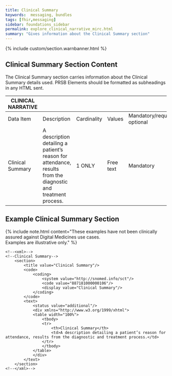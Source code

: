 ```yaml
---
title: Clinical Summary
keywords:  messaging, bundles
tags: [fhir,messaging]
sidebar: foundations_sidebar
permalink: explore_clinical_narrative_mirc.html
summary: "Gives information about the Clinical Summary section"
---
```


{% include custom/section.warnbanner.html %}

## Clinical Summary Section Content ##
The Clinical Summary section carries information about the Clinical Summary details used. PRSB Elements should be formatted as subheadings in any HTML sent.


| CLINICAL   NARRATIVE |                                                                                                                                   |             |             |                                  |                          |
|----------------------|-----------------------------------------------------------------------------------------------------------------------------------|-------------|-------------|----------------------------------|--------------------------|
| Data Item            | Description                                                                                                                       | Cardinality | Values      | Mandatory/required/     optional | FHIR Target              |
| Clinical Summary   | A description detailing a patient’s reason for attendance, results from the diagnostic and treatment process. | 1 ONLY   | Free   text | Mandatory                        | Composition.section.text |

## Example Clinical Summary Section ##

{% include note.html content="These examples have not been clinically assured against Digital Medicines use cases.<br/>Examples are illustrative only." %}

```
<!--<xml>-->
<!--Clinical Summary-->
	<section>
		<title value="Clinical Summary"/>
		<code>
			<coding>
				<system value="http://snomed.info/sct"/>
				<code value="887181000000106"/>
				<display value="Clinical Summary"/>
			</coding>
		</code>
		<text>
			<status value="additional"/>
			<div xmlns="http://www.w3.org/1999/xhtml">
			<table width="100%">
				<tbody>
				<tr>
					<th>Clinical Summary</th>
					<td>A description detailing a patient’s reason for attendance, results from the diagnostic and treatment process.</td>
				</tr>
				</tbody>
			</table>
			</div>
		</text>
	</section>
<!--</xml>-->
```